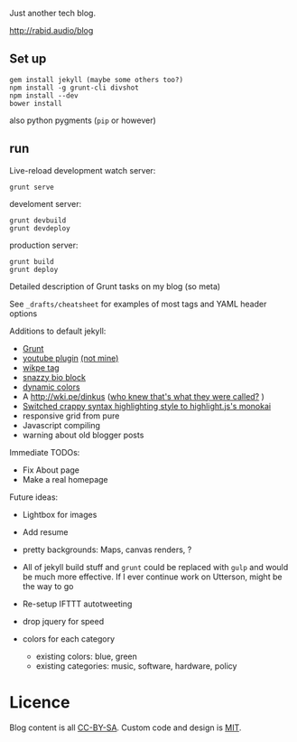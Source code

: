 Just another tech blog.

http://rabid.audio/blog

Set up
------

    gem install jekyll (maybe some others too?)
    npm install -g grunt-cli divshot
    npm install --dev
    bower install

also python pygments (`pip` or however)

run
---

Live-reload development watch server:

    grunt serve

develoment server:

    grunt devbuild
    grunt devdeploy


production server:

    grunt build
    grunt deploy


Detailed description of Grunt tasks on my blog (so meta)

See `_drafts/cheatsheet` for examples of most tags and YAML header options

Additions to default jekyll:

- [Grunt](Gruntfile.js)
- [youtube plugin](_plugins/youtube_tag.rb) [(not mine)](ttscoff/JekyllPlugins)
- [wikpe tag](_plugins/wkipe_link.rb)
- [snazzy bio block](_includes/headshot.html)
- [dynamic colors](_includes/clorset.html)
- A http://wki.pe/dinkus ([who knew that's what they were called?](_includes/dinkus.html) )
- [Switched crappy syntax highlighting style to highlight.js's monokai](_sass/monokai.scss)
- responsive grid from pure
- Javascript compiling
- warning about old blogger posts


Immediate TODOs:

- Fix About page
- Make a real homepage


Future ideas:

- Lightbox for images

- Add resume

- pretty backgrounds: Maps, canvas renders, ?

- All of jekyll build stuff and `grunt` could be replaced with `gulp` and would be much more effective.
If I ever continue work on Utterson, might be the way to go

- Re-setup IFTTT autotweeting

- drop jquery for speed

- colors for each category
  - existing colors: blue, green
  - existing categories: music, software, hardware, policy

Licence
=======

Blog content is all [CC-BY-SA](http://creativecommons.org/licenses/by-sa/4.0/). Custom code and design is [MIT](LICENSE).